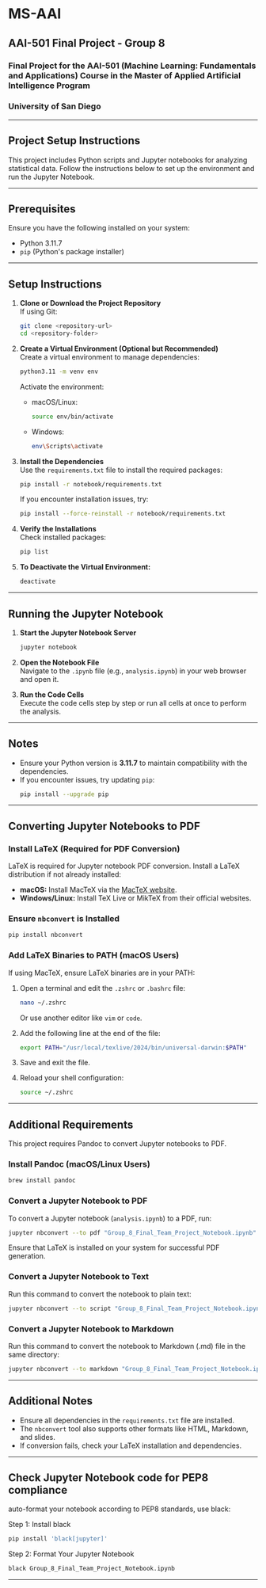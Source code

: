 # MS-AAI
## AAI-501 Final Project - Group 8

### Final Project for the AAI-501 (Machine Learning: Fundamentals and Applications) Course in the **Master of Applied Artificial Intelligence** Program
### University of San Diego

---

## Project Setup Instructions

This project includes Python scripts and Jupyter notebooks for analyzing statistical data. Follow the instructions below to set up the environment and run the Jupyter Notebook.

---

## Prerequisites

Ensure you have the following installed on your system:
- Python 3.11.7
- `pip` (Python's package installer)

---

## Setup Instructions

1. **Clone or Download the Project Repository**  
   If using Git:
   ```bash
   git clone <repository-url>
   cd <repository-folder>
   ```

2. **Create a Virtual Environment (Optional but Recommended)**  
   Create a virtual environment to manage dependencies:
   ```bash
   python3.11 -m venv env
   ```

   Activate the environment:
   - macOS/Linux:
     ```bash
     source env/bin/activate
     ```
   - Windows:
     ```bash
     env\Scripts\activate
     ```

3. **Install the Dependencies**  
   Use the `requirements.txt` file to install the required packages:
   ```bash
   pip install -r notebook/requirements.txt
   ```
   If you encounter installation issues, try:
   ```bash
   pip install --force-reinstall -r notebook/requirements.txt
   ```

4. **Verify the Installations**  
   Check installed packages:
   ```bash
   pip list
   ```

5. **To Deactivate the Virtual Environment:**  
   ```bash
   deactivate
   ```

---

## Running the Jupyter Notebook

1. **Start the Jupyter Notebook Server**  
   ```bash
   jupyter notebook
   ```

2. **Open the Notebook File**  
   Navigate to the `.ipynb` file (e.g., `analysis.ipynb`) in your web browser and open it.

3. **Run the Code Cells**  
   Execute the code cells step by step or run all cells at once to perform the analysis.

---

## Notes

- Ensure your Python version is **3.11.7** to maintain compatibility with the dependencies.
- If you encounter issues, try updating `pip`:
  ```bash
  pip install --upgrade pip
  ```

---

## Converting Jupyter Notebooks to PDF

### Install LaTeX (Required for PDF Conversion)
LaTeX is required for Jupyter notebook PDF conversion. Install a LaTeX distribution if not already installed:

- **macOS:** Install MacTeX via the [MacTeX website](https://www.tug.org/mactex/).
- **Windows/Linux:** Install TeX Live or MikTeX from their official websites.

### Ensure `nbconvert` is Installed
```bash
pip install nbconvert
```

### Add LaTeX Binaries to PATH (macOS Users)
If using MacTeX, ensure LaTeX binaries are in your PATH:

1. Open a terminal and edit the `.zshrc` or `.bashrc` file:
   ```bash
   nano ~/.zshrc
   ```
   Or use another editor like `vim` or `code`.

2. Add the following line at the end of the file:
   ```bash
   export PATH="/usr/local/texlive/2024/bin/universal-darwin:$PATH"
   ```

3. Save and exit the file.

4. Reload your shell configuration:
   ```bash
   source ~/.zshrc
   ```

---

## Additional Requirements

This project requires Pandoc to convert Jupyter notebooks to PDF.

### Install Pandoc (macOS/Linux Users)
```bash
brew install pandoc
```

### Convert a Jupyter Notebook to PDF
To convert a Jupyter notebook (`analysis.ipynb`) to a PDF, run:
```bash
jupyter nbconvert --to pdf "Group_8_Final_Team_Project_Notebook.ipynb"
```

Ensure that LaTeX is installed on your system for successful PDF generation.

### Convert a Jupyter Notebook to Text
Run this command to convert the notebook to plain text:
```bash
jupyter nbconvert --to script "Group_8_Final_Team_Project_Notebook.ipynb"
```

### Convert a Jupyter Notebook to Markdown
Run this command to convert the notebook to Markdown (.md) file in the same directory:
```bash
jupyter nbconvert --to markdown "Group_8_Final_Team_Project_Notebook.ipynb"
```

---

## Additional Notes
- Ensure all dependencies in the `requirements.txt` file are installed.
- The `nbconvert` tool also supports other formats like HTML, Markdown, and slides.
- If conversion fails, check your LaTeX installation and dependencies.

---

## Check Jupyter Notebook code for PEP8 compliance

auto-format your notebook according to PEP8 standards, use black:

Step 1: Install black
```bash
pip install 'black[jupyter]'
```

Step 2: Format Your Jupyter Notebook
```bash
black Group_8_Final_Team_Project_Notebook.ipynb
```
---